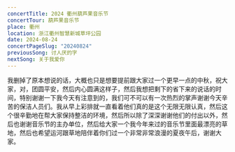 ```yaml
---
concertTitle: 2024 衢州葫芦果音乐节
concertTour: 葫芦果音乐节
place: 衢州
location: 浙江衢州智慧新城草坪公园
date: 2024-08-24
concertPageSlug: "20240824"
previousSong: 讨人厌的字
nextSong: 关于我爱你
---
```

我删掉了原本想说的话，大概也只是想要提前跟大家过一个更早一点的中秋，祝大家，对，团圆平安，然后内心圆满这样子，然后我想把剩下的省下来的说话的时间，特别谢谢一下我今天有注意到的，我们可不可以有一次热烈的掌声谢谢今天辛苦的保洁人员们。我从早上彩排就一直看着他们真的是这个无限无限认真，然后这个很辛勤地在帮大家保持整洁的环境，然后所以除了深深谢谢他们的付出以外，然后也谢谢音乐节的主办单位，然后给大家一个我今年来过的音乐节里面最漂亮的草地，然后也希望运河跟草地陪伴着你们过一个非常非常浪漫的夏夜午后，谢谢大家。